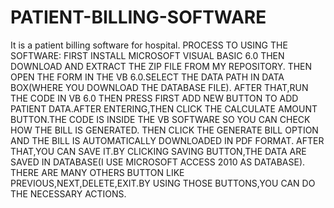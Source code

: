 # PATIENT-BILLING-SOFTWARE
It is a patient billing software for hospital.
PROCESS TO USING THE SOFTWARE:
FIRST INSTALL MICROSOFT VISUAL BASIC 6.0
THEN DOWNLOAD AND EXTRACT THE ZIP FILE FROM MY REPOSITORY.
THEN OPEN THE FORM IN THE VB 6.0.SELECT THE DATA PATH IN DATA BOX(WHERE YOU DOWNLOAD THE DATABASE FILE).
AFTER THAT,RUN THE CODE IN VB 6.0
THEN PRESS FIRST ADD NEW BUTTON TO ADD PATIENT DATA.AFTER ENTERING,THEN CLICK THE CALCULATE AMOUNT BUTTON.THE CODE IS INSIDE THE VB SOFTWARE SO YOU CAN CHECK HOW THE BILL IS GENERATED.
THEN  CLICK THE GENERATE BILL OPTION AND THE BILL IS AUTOMATICALLY DOWNLOADED IN PDF FORMAT.
AFTER THAT,YOU CAN SAVE IT.BY CLICKING SAVING BUTTON,THE DATA ARE SAVED IN DATABASE(I USE MICROSOFT ACCESS 2010 AS DATABASE).
THERE ARE MANY OTHERS BUTTON LIKE PREVIOUS,NEXT,DELETE,EXIT.BY USING THOSE BUTTONS,YOU CAN DO THE NECESSARY ACTIONS.
